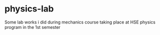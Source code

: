 # physics-lab
Some lab works i did during mechanics course taking place at HSE physics program in the 1st semester 
